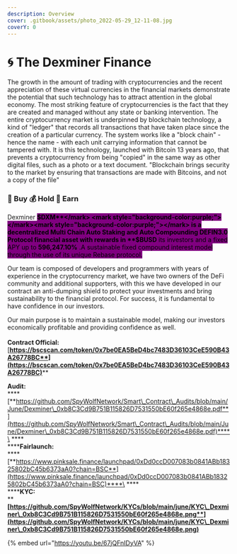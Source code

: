 ```yaml
---
description: Overview
cover: .gitbook/assets/photo_2022-05-29_12-11-08.jpg
coverY: 0
---
```


# 🌀 The Dexminer Finance

The growth in the amount of trading with cryptocurrencies and the recent appreciation of these virtual currencies in the financial markets demonstrate the potential that such technology has to attract attention in the global economy. The most striking feature of cryptocurrencies is the fact that they are created and managed without any state or banking intervention. The entire cryptocurrency market is underpinned by blockchain technology, a kind of "ledger" that records all transactions that have taken place since the creation of a particular currency. The system works like a "block chain" - hence the name - with each unit carrying information that cannot be tampered with. It is this technology, launched with Bitcoin 13 years ago, that prevents a cryptocurrency from being "copied" in the same way as other digital files, such as a photo or a text document. "Blockchain brings security to the market by ensuring that transactions are made with Bitcoins, and not a copy of the file"

### &#x20;                                    💸 Buy  💰 Hold  🤑 Earn

Dexminer <mark style="background-color:purple;"></mark> <mark style="background-color:purple;"></mark><mark style="background-color:purple;">**$DXM**</mark> <mark style="background-color:purple;"></mark><mark style="background-color:purple;"></mark> is a decentralized Multi Chain Auto Staking and Auto Compounding DEFIN3.0 Protocol financial asset with rewards in **$BUSD** its investors and a fixed APY up to <mark style="background-color:purple;">**596,247.10%**</mark> .A sustainable fixed compound interest model through the use of its unique Rebase protocol.

Our team is composed of developers and programmers with years of experience in the cryptocurrency market, we have two owners of the DeFi community and additional supporters, with this we have developed in our contract an anti-dumping shield to protect your investments and bring sustainability to the financial protocol. For success, it is fundamental to have confidence in our investors.

Our main purpose is to maintain a sustainable model, making our investors economically profitable and providing confidence as well.\
\
**Contract Official:** [**https://bscscan.com/token/0x7be0EA5BeD4bc7483D36103CeE590B43A26778BC**](https://bscscan.com/token/0x7be0EA5BeD4bc7483D36103CeE590B43A26778BC)****

**Audit:**\
****[**https://github.com/SpyWolfNetwork/Smart\_Contract\_Audits/blob/main/June/Dexminer\_0xb8C3Cd9B751B115826D7531550bE60f265e4868e.pdf**](https://github.com/SpyWolfNetwork/Smart\_Contract\_Audits/blob/main/June/Dexminer\_0xb8C3Cd9B751B115826D7531550bE60f265e4868e.pdf)****\
****\
******Fairlaunch:**\
****[**https://www.pinksale.finance/launchpad/0xDd0ccD007083b0841ABb18325802bC45b6373aA0?chain=BSC**](https://www.pinksale.finance/launchpad/0xDd0ccD007083b0841ABb18325802bC45b6373aA0?chain=BSC)****\
****\
******KYC:**\
****[**https://github.com/SpyWolfNetwork/KYCs/blob/main/june/KYC\_Dexminer\_0xb8C3Cd9B751B115826D7531550bE60f265e4868e.png**](https://github.com/SpyWolfNetwork/KYCs/blob/main/june/KYC\_Dexminer\_0xb8C3Cd9B751B115826D7531550bE60f265e4868e.png)****

{% embed url="https://youtu.be/67jQFnIDyVA" %}
